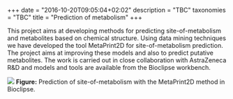 +++
date = "2016-10-20T09:05:04+02:02"
description = "TBC"
taxonomies = "TBC"
title = "Prediction of metabolism"
+++

This project aims at developing methods for predicting
site-of-metabolism and metabolites based on chemical structure. Using
data mining techniques we have developed the tool MetaPrint2D for
site-of-metabolism prediction. The project aims at improving these
models and also to predict putative metabolites. The work is carried out
in close collaboration with AstraZeneca R&D and models and tools are
available from the Bioclipse workbench.

![](http://uploads.webflow.com/5768239c1f7004325ac735c4/576828753a9c9e1015d16a67_443954_3ds-montage.png)
**Figure:** Prediction of site-of-metabolism with the MetaPrint2D method
in Bioclipse.
